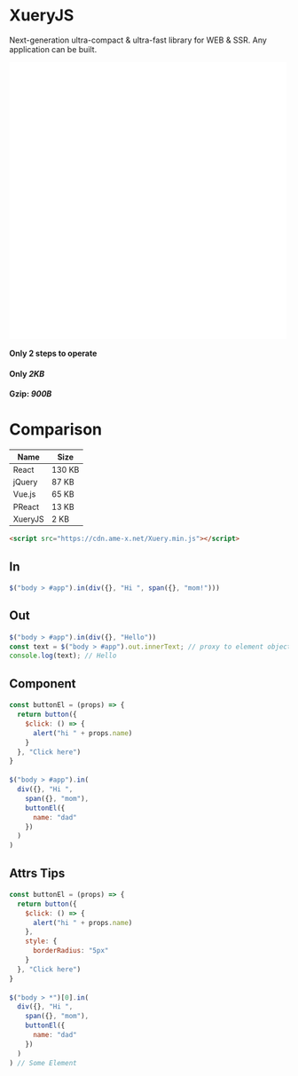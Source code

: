 # XueryJS
Next-generation ultra-compact &amp; ultra-fast library for WEB & SSR.
Any application can be built.

![icon](./assets/Xuery.png)

**Only 2 steps to operate**

#### Only *2KB*
#### Gzip: *900B*

# Comparison

|Name|Size|
|---|---|
|React|130 KB|
|jQuery|87 KB|
|Vue.js|65 KB|
|PReact|13 KB|
|XueryJS|2 KB|

```html
<script src="https://cdn.ame-x.net/Xuery.min.js"></script>
```

## In

```js
$("body > #app").in(div({}, "Hi ", span({}, "mom!")))
```

## Out
```js
$("body > #app").in(div({}, "Hello"))
const text = $("body > #app").out.innerText; // proxy to element object
console.log(text); // Hello
```

## Component
```js
const buttonEl = (props) => {
  return button({
    $click: () => {
      alert("hi " + props.name)
    }
  }, "Click here")
}

$("body > #app").in(
  div({}, "Hi ",
    span({}, "mom"),
    buttonEl({
      name: "dad"
    })
  )
)
```

## Attrs Tips

```js
const buttonEl = (props) => {
  return button({
    $click: () => {
      alert("hi " + props.name)
    },
    style: {
      borderRadius: "5px"
    }
  }, "Click here")
}

$("body > *")[0].in(
  div({}, "Hi ",
    span({}, "mom"),
    buttonEl({
      name: "dad"
    })
  )
) // Some Element
```


